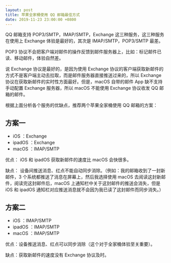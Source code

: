```yaml
---
layout: post
title: 苹果全家桶使用 QQ 邮箱最佳方式
date: 2019-11-23 23:00:00 +0800
---
```


QQ 邮箱支持 POP3/SMTP，IMAP/SMTP，Exchange 这三种服务，这三种服务在使用上 Exchange 体验是最好的，其次是 IMAP/SMTP，POP3/SMTP 最差。

<!--excerpt--> 

POP3 协议不会把客户端对邮件的操作反馈到邮件服务器上，比如：标记邮件已读、移动邮件，体验自然差。

说 Exchange 协议是最好的，是因为使用 Exchange 协议的客户端获取新邮件的方式不是客户端主动去拉取，而是邮件服务器直接推送过来的，所以 Exchange 协议在获取新邮件的实时性方面最好。但是，macOS 自带的邮件 App 缺不支持手动配置 Exchange 服务器，所以 macOS 不能使用 Exchange 协议收发 QQ 邮箱的邮件。

根据上面分析各个服务的优缺点，推荐两个苹果全家桶使用 QQ 邮箱的方案：

## 方案一

* iOS ：Exchange
* ipadOS ：Exchange
* macOS ：IMAP/SMTP

优点： iOS 和 ipadOS 获取新邮件的速度比 macOS 会快很多。

缺点： 设备间推送消息、红点不能自动同步消除。（例如：我的邮箱收到了一封新邮件，3 个系统都推送了消息在屏幕上，然后我选择使用 macOS 去阅读这封新邮件，阅读完这封邮件后，macOS 上通知栏中关于这封邮件的推送会消失，但是 iOS 和 ipadOS 通知栏对应推送消息就不会因为我已读了这封邮件而同步消失。）


## 方案二

* iOS ：IMAP/SMTP
* ipadOS ：IMAP/SMTP
* macOS ：IMAP/SMTP

优点：设备推送消息、红点可以同步消除（这个对于全家桶体验至关重要）。

缺点：获取新邮件的速度没有 Exchange 协议及时。
